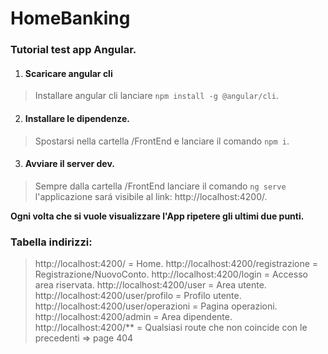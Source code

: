 # HomeBanking

### Tutorial test app Angular.

1. #### Scaricare angular cli

> Installare angular cli lanciare `npm install -g @angular/cli`.

2. #### Installare le dipendenze.

> Spostarsi nella cartella /FrontEnd e lanciare il comando `npm i`.

3. #### Avviare il server dev.

> Sempre dalla cartella /FrontEnd lanciare il comando `ng serve` l'applicazione sará visibile al link: http://localhost:4200/.

**Ogni volta che si vuole visualizzare l'App ripetere gli ultimi due punti.**


### Tabella indirizzi:

> http://localhost:4200/ = Home.
> http://localhost:4200/registrazione = Registrazione/NuovoConto.
> http://localhost:4200/login = Accesso area riservata.
> http://localhost:4200/user = Area utente.
> http://localhost:4200/user/profilo = Profilo utente.
> http://localhost:4200/user/operazioni = Pagina operazioni.
> http://localhost:4200/admin = Area dipendente.
> http://localhost:4200/** = Qualsiasi route che non coincide con le precedenti => page 404
